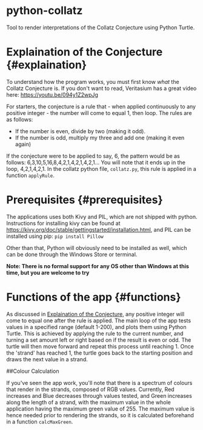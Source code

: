 # python-collatz
Tool to render interpretations of the Collatz Conjecture using Python Turtle.

# Explaination of the Conjecture {#explaination}

To understand how the program works, you must first know *what* the Collatz Conjecture is. If you don't want to read, Veritasium has a great video here: https://youtu.be/094y1Z2wpJg

For starters, the conjecture is a rule that - when applied continuously to any positive integer - the number will come to equal 1, then loop. The rules are as follows:

- If the number is even, divide by two (making it odd).
- If the number is odd, multiply my three and add one (making it even again)

If the conjecture were to be applied to say, 6, the pattern would be as follows: 6,3,10,5,16,8,4,2,1,4,2,1,4,2,1...
You will note that it ends up in the loop, 4,2,1,4,2,1. In the collatz python file, `collatz.py`, this rule is applied in a function `applyRule`.

# Prerequisites {#prerequisites}

The applications uses both Kivy and PIL, which are not shipped with python. Instructions for installing kivy can be found at https://kivy.org/doc/stable/gettingstarted/installation.html, and PIL can be installed using pip: 
```pip install Pillow```

Other than that, Python will obviously need to be installed as well, which can be done through the Windows Store or terminal.

**Note: There is no formal support for any OS other than Windows at this time, but you are welcome to try**

# Functions of the app {#functions}

As discussed in [Explaination of the Conjecture](#explaination), any positive integer will come to equal one after the rule is applied. The main loop of the app tests values in a specified range (default 1-200), and plots them using Python Turtle. This is achieved by applying the rule to the current number, and turning a set amount left or right based on if the result is even or odd. The turtle will then move forward and repeat this process until reaching 1. Once the 'strand' has reached 1, the turtle goes back to the starting position and draws the next value in a strand.

##Colour Calculation

If you've seen the app work, you'll note that there is a spectrum of colours that render in the strands, composed of RGB values. Currently, Red increases and Blue decreases through values tested, and Green increases along the length of a strand, with the maximum value in the whole application having the maximum green value of 255. The maximum value is hence needed prior to rendering the strands, so it is calculated beforehand in a function `calcMaxGreen`.

